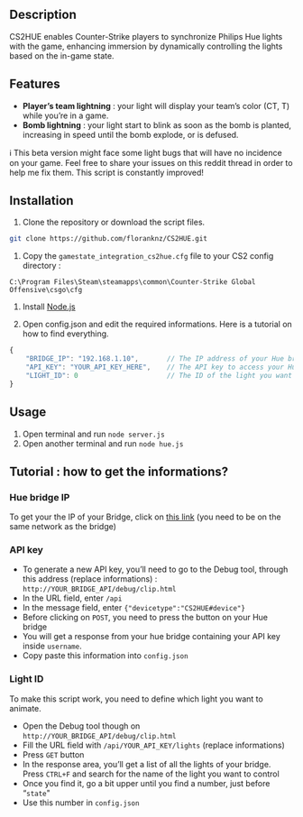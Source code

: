 ## Description

CS2HUE enables Counter-Strike players to synchronize Philips Hue lights with the game, enhancing immersion by dynamically controlling the lights based on the in-game state.

## Features

- **Player’s team lightning** : your light will display your team’s color (CT, T) while you’re in a game.
- **Bomb lightning** : your light start to blink as soon as the bomb is planted, increasing in speed until the bomb explode, or is defused.

<aside>
ℹ️ This beta version might face some light bugs that will have no incidence on your game. Feel free to share your issues on this reddit thread in order to help me fix them. This script is constantly improved!

</aside>

## Installation

1. Clone the repository or download the script files.

```bash
git clone https://github.com/floranknz/CS2HUE.git
```

1. Copy the `gamestate_integration_cs2hue.cfg` file to your CS2 config directory :

```text
C:\Program Files\Steam\steamapps\common\Counter-Strike Global Offensive\csgo\cfg
```

1. Install [Node.js](https://nodejs.org/en)

1. Open config.json and edit the required informations. Here is a tutorial on how to find everything.

```jsx
{
    "BRIDGE_IP": "192.168.1.10",       // The IP address of your Hue bridge
    "API_KEY": "YOUR_API_KEY_HERE",    // The API key to access your Hue bridge
    "LIGHT_ID": 0                      // The ID of the light you want to react to your game
}
```


## Usage

1. Open terminal and run `node server.js`
2. Open another terminal and run `node hue.js`
   

## Tutorial : how to get the informations?

### Hue bridge IP

To get your the IP of your Bridge, click on [this link](https://discovery.meethue.com/) (you need to be on the same network as the bridge)

### API key

- To generate a new API key, you’ll need to go to the Debug tool, through this address (replace informations) : `http://YOUR_BRIDGE_API/debug/clip.html`
- In the URL field, enter `/api`
- In the message field, enter `{"devicetype":"CS2HUE#device"}`
- Before clicking on `POST`, you need to press the button on your Hue bridge
- You will get a response from your hue bridge containing your API key inside `username`.
- Copy paste this information into `config.json`

### Light ID

To make this script work, you need to define which light you want to animate.

- Open the Debug tool though on `http://YOUR_BRIDGE_API/debug/clip.html`
- Fill the URL field with `/api/YOUR_API_KEY/lights` (replace informations)
- Press `GET` button
- In the response area, you’ll get a list of all the lights of your bridge. Press `CTRL+F` and search for the name of the light you want to control
- Once you find it, go a bit upper until you find a number, just before “`state`"
- Use this number in `config.json`
